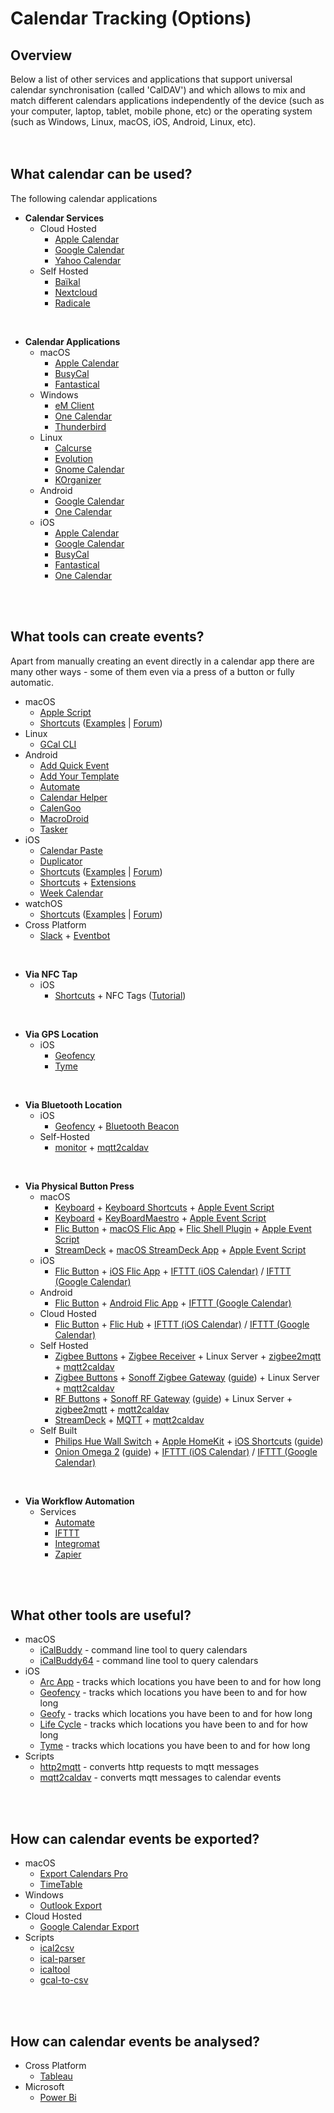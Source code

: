 # Calendar Tracking (Options)

## Overview
Below a list of other services and applications that support universal calendar synchronisation (called 'CalDAV') and which allows to mix and match different calendars applications independently of the device (such as your computer, laptop, tablet, mobile phone, etc) or the operating system (such as Windows, Linux, macOS, iOS, Android, Linux, etc).
<br />  
<br />  



## What calendar can be used?  
The following calendar applications 
* **Calendar Services**   
  * Cloud Hosted
     * [Apple Calendar](https://www.icloud.com/calendar/) 
     * [Google Calendar](http://calendar.google.com)
     * [Yahoo Calendar](http://calendar.yahoo.com)
   * Self Hosted
     * [Baïkal](http://www.baikal-server.com)
     * [Nextcloud](http://nextcloud.com) 
     * [Radicale](http://radicale.org)
<br />  

* **Calendar Applications**  
  * macOS
     * [Apple Calendar](http://support.apple.com/guide/calendar/welcome/mac)
     * [BusyCal](https://www.busymac.com/busycal/)
     * [Fantastical](https://flexibits.com/)
  * Windows
     * [eM Client](http://www.emclient.com)
     * [One Calendar](https://www.onecalendar.nl)
     * [Thunderbird](https://www.thunderbird.net/en-US/calendar/)
  * Linux
     * [Calcurse](https://calcurse.org)
     * [Evolution](https://wiki.gnome.org/Apps/Evolution) 
     * [Gnome Calendar](https://snapcraft.io/gnome-calendar)
     * [KOrganizer](https://apps.kde.org/en/korganizer)
  * Android
     * [Google Calendar](https://play.google.com/store/apps/details?id=com.google.android.calendar)
     * [One Calendar](https://play.google.com/store/apps/details?id=biz.codespark.xcalendarapp)
  * iOS
     * [Apple Calendar](https://apps.apple.com/app/id1108185179)
     * [Google Calendar](https://apps.apple.com/app/id909319292)
     * [BusyCal](https://apps.apple.com/us/app/id1035689743)
     * [Fantastical](https://apps.apple.com/app/id718043190)
     * [One Calendar](https://apps.apple.com/app/id1238379385)
<br />  
<br />  



## What tools can create events?  
Apart from manually creating an event directly in a calendar app there are many other ways - some of them even via a press of a button or fully automatic.
  * macOS
     * [Apple Script](https://github.com/107208579/calendar-tracking/tree/main/applescript)
     * [Shortcuts]() ([Examples](https://github.com/107208579/calendar-tracking/blob/main/shortcuts/README.md) | [Forum](https://www.reddit.com/r/shortcuts))
  * Linux
     * [GCal CLI](https://github.com/insanum/gcalcli)
  * Android
     * [Add Quick Event](https://play.google.com/store/apps/details?id=com.a3w4u.addquickeventfree)
     * [Add Your Template](https://play.google.com/store/apps/details?id=streim.de.quickaddroidpro) 
     * [Automate](https://play.google.com/store/apps/details?id=com.llamalab.automate)
     * [Calendar Helper](https://play.google.com/store/apps/details?id=net.noople.calendarhelper)
     * [CalenGoo](https://play.google.com/store/apps/details?id=com.calengoo.android)
     * [MacroDroid](https://play.google.com/store/apps/details?id=com.arlosoft.macrodroid)
     * [Tasker](https://play.google.com/store/apps/details?id=net.dinglisch.android.taskerm)
  * iOS
     * [Calendar Paste](https://apps.apple.com/app/id581693524)
     * [Duplicator](https://apps.apple.com/app/id863270136)
     * [Shortcuts](https://support.apple.com/en-gb/guide/shortcuts/welcome/ios) ([Examples](https://github.com/107208579/calendar-tracking/blob/main/shortcuts/README.md) | [Forum](https://www.reddit.com/r/shortcuts))
     * [Shortcuts](https://support.apple.com/en-gb/guide/shortcuts/welcome/ios) + [Extensions](https://appraven.net/collection.php?listId=5e9631e1f2701d7f562d3e55)
     * [Week Calendar](https://apps.apple.com/app/id381059732)
  * watchOS
     * [Shortcuts](https://support.apple.com/en-gb/guide/watch/apd99050d435/watchos) ([Examples](https://github.com/107208579/calendar-tracking/blob/main/shortcuts/README.md) | [Forum](https://www.reddit.com/r/shortcuts))
   * Cross Platform
     * [Slack](https://slack.com) + [Eventbot](https://geteventbot.com)
<br />

* **Via NFC Tap**
  * iOS
     * [Shortcuts](https://support.apple.com/en-gb/guide/shortcuts/welcome/ios) + NFC Tags ([Tutorial](https://www.matthewcassinelli.com/nfc-tags-siri-shortcuts/))
<br />

 * **Via GPS Location**
   * iOS
     * [Geofency](https://apps.apple.com/app/id615538630) 
     * [Tyme](https://apps.apple.com/app/id1461456813) 
<br />

 * **Via Bluetooth Location**  
   * iOS  
     * [Geofency](https://apps.apple.com/app/id615538630) + [Bluetooth Beacon](https://www.feasycom.com/product/Bluetooth-Beacon.html)
   * Self-Hosted  
     * [monitor](https://github.com/andrewjfreyer/monitor) + [mqtt2caldav](https://github.com/107208579/mqtt2caldav)   
<br />

* **Via Physical Button Press**  
  * macOS
     * [Keyboard](https://www.apple.com/sg/shop/product/MLA22ZA/A/magic-keyboard-us-english) + [Keyboard Shortcuts](https://support.apple.com/en-gb/guide/mac-help/mchlp2271/11.0/mac/11.0) + [Apple Event Script](https://github.com/107208579/calendar-tracking/tree/main/applescript)
     * [Keyboard](https://www.apple.com/sg/shop/product/MLA22ZA/A/magic-keyboard-us-english) + [KeyBoardMaestro](https://www.keyboardmaestro.com) + [Apple Event Script](https://github.com/107208579/calendar-tracking/tree/main/applescript)
     * [Flic Button](https://flic.io/) + [macOS Flic App](https://flic.io/mac-app) + [Flic Shell Plugin](https://github.com/MikeDocker/Flic-Plugin) + [Apple Event Script](https://github.com/107208579/calendar-tracking/tree/main/applescript)
     * [StreamDeck](https://www.elgato.com/en/gaming/stream-deck) + [macOS StreamDeck App](https://www.elgato.com/en/gaming/downloads) + [Apple Event Script](https://github.com/107208579/calendar-tracking/tree/main/applescript)
  * iOS 
     * [Flic Button](https://flic.io/) + [iOS Flic App](https://apps.apple.com/app/id977593793) + [IFTTT (iOS Calendar)](https://ifttt.com/ios_calendar) / [IFTTT (Google Calendar)](https://ifttt.com/google_calendar)
  * Android
     * [Flic Button](https://flic.io/) + [Android Flic App](https://play.google.com/store/apps/details?id=io.flic.app) + [IFTTT (Google Calendar)](https://ifttt.com/google_calendar)
  * Cloud Hosted
     * [Flic Button](https://flic.io/) + [Flic Hub](https://flic.io/) + [IFTTT (iOS Calendar)](https://ifttt.com/ios_calendar) / [IFTTT (Google Calendar)](https://ifttt.com/google_calendar)
  * Self Hosted
     * [Zigbee Buttons](https://www.zigbee2mqtt.io/information/supported_devices.html) + [Zigbee Receiver](https://www.zigbee2mqtt.io/information/supported_adapters.html) + Linux Server + [zigbee2mqtt](https://www.zigbee2mqtt.io) + [mqtt2caldav](https://github.com/107208579/mqtt2caldav)
     * [Zigbee Buttons](https://www.zigbee2mqtt.io/information/supported_devices.html) + [Sonoff Zigbee Gateway](https://www.itead.cc/sonoff-zbbridge.html) ([guide](https://www.digiblur.com/2020/07/how-to-use-sonoff-zigbee-bridge-with.html)) + Linux Server + [mqtt2caldav](https://github.com/107208579/mqtt2caldav) 
     * [RF Buttons](https://www.amazon.com/s?k=433MHz+Button) + [Sonoff RF Gateway](https://sonoff.tech/product/accessories/433-rf-bridge) ([guide](https://www.youtube.com/watch?v=o4Qa43c_shM)) + Linux Server + [zigbee2mqtt](https://www.zigbee2mqtt.io) + [mqtt2caldav](https://github.com/107208579/mqtt2caldav)
     * [StreamDeck](https://www.elgato.com/en/gaming/stream-deck) + [MQTT](https://michaeldot.com/blog/2020/2/15/streamdeckmqttopenhab) + [mqtt2caldav](https://github.com/107208579/mqtt2caldav)
  * Self Built
     * [Philips Hue Wall Switch](https://www.philips-hue.com/en-gb/p/hue-philips-hue-wall-switch-module/8719514318045) + [Apple HomeKit](https://support.apple.com/en-sg/HT204893) + [iOS Shortcuts](https://support.apple.com/en-gb/guide/shortcuts/welcome/ios) ([guide](https://riedel.wtf/philipps-hue-wall-switch/))
     * [Onion Omega 2](https://onion.io/omega2/) ([guide](http://frederickvandenbosch.be/?p=2345)) + [IFTTT (iOS Calendar)](https://ifttt.com/ios_calendar) / [IFTTT (Google Calendar)](https://ifttt.com/google_calendar)
<br />

* **Via Workflow Automation**  
  * Services
    * [Automate](https://automate.io) 
    * [IFTTT](https://ifttt.com)
    * [Integromat](https://www.integromat.com)
    * [Zapier](https://zapier.com)
<br />
<br />



## What other tools are useful?  
* macOS
   * [iCalBuddy](https://hasseg.org/icalBuddy/) - command line tool to query calendars
   * [iCalBuddy64](https://github.com/DavidKaluta/icalBuddy64) - command line tool to query calendars
 * iOS  
   * [Arc App](https://apps.apple.com/app/id1063151918) - tracks which locations you have been to and for how long  
   * [Geofency](https://apps.apple.com/app/id615538630) - tracks which locations you have been to and for how long  
   * [Geofy](https://apps.apple.com/app/id894390468) - tracks which locations you have been to and for how long  
   * [Life Cycle](https://apps.apple.com/app/id1064955217) - tracks which locations you have been to and for how long  
   * [Tyme](https://apps.apple.com/app/id1461456813) - tracks which locations you have been to and for how long  
* Scripts
   * [http2mqtt](https://github.com/oliverlorenz/http2mqtt) - converts http requests to mqtt messages
   * [mqtt2caldav](https://github.com/107208579/mqtt2caldav) - converts mqtt messages to calendar events
<br />
<br />



## How can calendar events be exported?  
* macOS  
  * [Export Calendars Pro](http://apps.apple.com/app/id663835623)
  * [TimeTable](https://apps.apple.com/app/id1191331765)
* Windows 
  * [Outlook Export](https://support.microsoft.com/en-us/office/import-and-export-outlook-email-contacts-and-calendar-92577192-3881-4502-b79d-c3bbada6c8ef)
* Cloud Hosted
  * [Google Calendar Export](https://support.google.com/calendar/answer/37111)
* Scripts
  * [ical2csv](https://github.com/search?q=ical2csv&type=Repositories)
  * [ical-parser](https://github.com/snafuz/ical-parser)
  * [icaltool](https://github.com/randomchars42/icaltool)
  * [gcal-to-csv](https://github.com/search?q=gcal-to-csv&type=Repositories)
<br />
<br />



## How can calendar events be analysed?  
* Cross Platform
   * [Tableau](https://www.tableau.com)
* Microsoft
   * [Power Bi](https://powerbi.microsoft.com)
<br />
<br />

